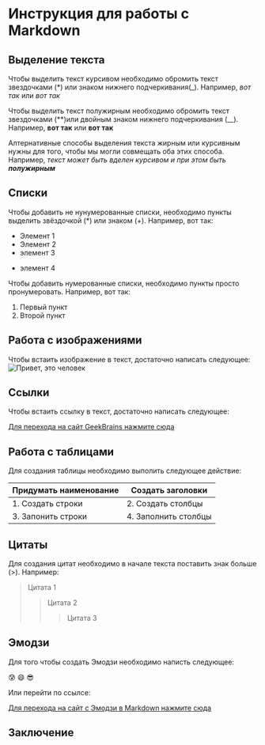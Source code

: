 # Инструкция для работы с Markdown

## Выделение текста

Чтобы выделить текст курсивом необходимо обромить текст звездочками (*) или знаком нижнего подчеркивания(_). Например, *вот так* или _вот так_ 

Чтобы выделить текст полужирным необходимо обромить текст звездочками (**)или двойным знаком нижнего подчеркивания (__). Например, **вот так** или __вот так__

Алтернативные способы выделения текста жирным или курсивным нужны для того, чтобы мы могли совмещать оба этих способа. Например, _текст может быть вделен курсивом и при этом быть **полужирным**_

## Списки

Чтобы добавить не нунумерованные списки, необходимо пункты выделить звёздочкой (*) или знаком (+). Например, вот так:
* Элемент 1 
* Элемент 2
* элемент 3
+ элемент 4

Чтобы добавить нумерованные списки, необходимо пункты просто пронумеровать. Например, вот так:
1. Первый пункт
2. Второй пункт

## Работа с изображениями

Чтобы встаить изображение в текст, достаточно написать следующее:
![Привет, это человек](Chelovek.jpg)

## Ссылки

Чтобы встаить ссылку в текст, достаточно написать следующее:

[Для перехода на сайт GeekBrains нажмите сюда](https://www.gb.ru)

## Работа с таблицами

Для создания таблицы необходимо выполить следующее действие:

|Придумать наименование|Создать заголовки |
|----------------------|------------------|
|1. Создать строки     |2. Создать столбцы|
|3. Запонить строки    |4. Заполнить столбцы|

## Цитаты

Для создания цитат необходимо в начале текста поставить знак больше (>). Например:
> Цитата 1
>> Цитата 2
>>> Цитата 3

## Эмодзи

Для того чтобы создать Эмодзи необходимо написть следующее:

:cold_sweat:
:smile:
:sunglasses:

Или перейти по ссылсе:

[Для перехода на сайт с Эмодзи в Markdown нажмите сюда](https://gist.github.com/rxaviers/7360908)

## Заключение